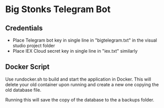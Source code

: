 # Big Stonks Telegram Bot

## Credentials
- Place Telegram bot key in single line in "bigtelegram.txt" in the visual studio project folder
- Place IEX Cloud secret key in single line in "iex.txt" similarly

## Docker Script

Use rundocker.sh to build and start the application in Docker.
This will delete your old container upon running and create
a new one copying the old database file.

Running this will save the copy of the database to the a backups folder.
